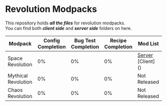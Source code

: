 # Revolution Modpacks
This repository holds _**all the files**_ for revolution modpacks.\
You can find both _**client side**_ and _**server side**_ folders on here.

Modpack | Config Completion | Bug Test Completion | Recipe Completion | Mod List
------- | ----------------- | ------------------- | ----------------- | --------
Space Revolution | 0% | 0% | 0% | [Server](https://github.com/userNullifiedProd/revolution-modpacks/blob/master/Space%20Revolution/Server/modlist.md) [Client] ()
Mythical Revolution | 0% | 0% | 0% | Not Released
Chaos Revolution | 0% | 0% | 0% | Not Released
